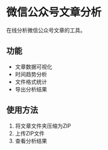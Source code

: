 # 微信公众号文章分析

在线分析微信公众号文章的工具。

## 功能
- 文章数据可视化
- 时间趋势分析
- 文件格式统计
- 导出分析结果

## 使用方法
1. 将文章文件夹压缩为ZIP
2. 上传ZIP文件
3. 查看分析结果
